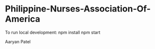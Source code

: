 # Philippine-Nurses-Association-Of-America

To run local development: 
npm install
npm start

Aaryan Patel